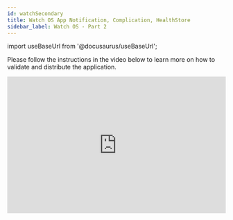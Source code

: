 ```yaml
---
id: watchSecondary
title: Watch OS App Notification, Complication, HealthStore
sidebar_label: Watch OS - Part 2
---
```


import useBaseUrl from '@docusaurus/useBaseUrl';

Please follow the instructions in the video below to learn more on how to validate and distribute the application.

<iframe width="100%" height="315" src="https://www.youtube.com/embed/9tIhV0Wkz9s" frameborder="0" allow="accelerometer; autoplay; clipboard-write; encrypted-media; gyroscope; picture-in-picture" allowFullScreen></iframe>